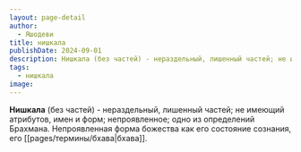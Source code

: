 ```yaml
---
layout: page-detail
author:
  - Яшодеви
title: нишкала
publishDate: 2024-09-01
description: Нишкала (без частей) - нераздельный, лишенный частей; не имеющий атрибутов, имен и форм; непроявленное; одно из определений Брахмана. Непроявленная форма божества как его состояние сознания, его бхава.
tags:
  - нишкала
image:
---
```

**Нишкала** (без частей) - нераздельный, лишенный частей; не имеющий атрибутов, имен и форм; непроявленное; одно из определений Брахмана. Непроявленная форма божества как его состояние сознания, его [[pages/термины/бхава|бхава]].

